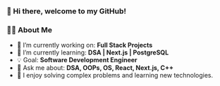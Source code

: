 ### 👋 Hi there, welcome to my GitHub!

### 🧑‍💻 About Me

- 🔭 I’m currently working on: **Full Stack Projects**
- 🌱 I’m currently learning: **DSA | Next.js | PostgreSQL**
- 💡 Goal: **Software Development Engineer**
- 💬 Ask me about: **DSA, OOPs, OS, React, Next.js, C++**
- 🧠 I enjoy solving complex problems and learning new technologies. 

